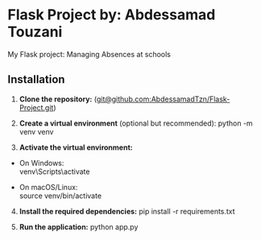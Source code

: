 # Flask Project by: Abdessamad Touzani
My Flask project: Managing Absences at schools
## Installation

1. **Clone the repository:**
   ([git@github.com:AbdessamadTzn/Flask-Project.git](https://github.com/AbdessamadTzn/Flask-Project.git))

2. **Create a virtual environment** (optional but recommended):
  python -m venv venv

3. **Activate the virtual environment:**
  * On Windows:  
      venv\Scripts\activate

  * On macOS/Linux:  
      source venv/bin/activate

4. **Install the required dependencies:** 
     pip install -r requirements.txt
   
5. **Run the application:**
     python app.py

